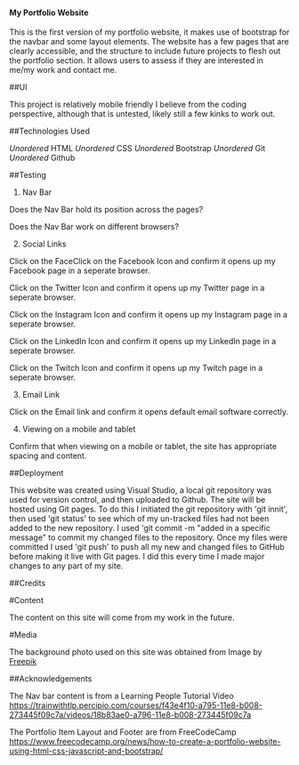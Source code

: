 #### My Portfolio Website

This is the first version of my portfolio website, 
it makes use of bootstrap for the navbar and some layout elements.
The website has a few pages that are clearly accessible,
and the structure to include future projects to flesh out the portfolio section.
It allows users to assess if they are interested in me/my work and contact me.

##UI

This project is relatively mobile friendly I believe from the coding perspective,
although that is untested, likely still a few kinks to work out.

##Technologies Used

*Unordered* HTML
*Unordered* CSS
*Unordered* Bootstrap
*Unordered* Git
*Unordered* Github

##Testing

1. Nav Bar 

Does the Nav Bar hold its position across the pages?

Does the Nav Bar work on different browsers?

2. Social Links

Click on the FaceClick on the Facebook Icon and confirm it opens up my Facebook page in a seperate browser.

Click on the Twitter Icon and confirm it opens up my Twitter page in a seperate browser.

Click on the Instagram Icon and confirm it opens up my Instagram page in a seperate browser.

Click on the LinkedIn Icon and confirm it opens up my LinkedIn page in a seperate browser.

Click on the Twitch Icon and confirm it opens up my Twitch page in a seperate browser.

3. Email Link

Click on the Email link and confirm it opens default email software correctly.

4. Viewing on a mobile and tablet

Confirm that when viewing on a mobile or tablet, the site has appropriate spacing and content.

##Deployment

This website was created using Visual Studio, a local git repository was used for version control,
and then uploaded to Github. The site will be hosted using Git pages. 
To do this I initiated the git repository with 'git innit', 
then used 'git status' to see which of my un-tracked files had not been added to the new repository.
I used 'git commit -m "added in a specific message" to commit my changed files to the repository. 
Once my files were committed I used 'git push' to push all my new and changed files to GitHub before making it live with Git pages. 
I did this every time I made major changes to any part of my site.

##Credits

#Content

The content on this site will come from my work in the future.

#Media

The background photo used on this site was obtained from 
Image by <a href="https://www.freepik.com/free-photo/blurred-night-lights_4324133.htm#query=Background%20FUturistic%20IT%20Anime&position=25&from_view=search&track=ais">Freepik</a>

##Acknowledgements

The Nav bar content is from a Learning People Tutorial Video https://trainwithtlp.percipio.com/courses/f43e4f10-a795-11e8-b008-273445f09c7a/videos/18b83ae0-a796-11e8-b008-273445f09c7a

The Portfolio Item Layout and Footer are from FreeCodeCamp https://www.freecodecamp.org/news/how-to-create-a-portfolio-website-using-html-css-javascript-and-bootstrap/

